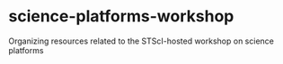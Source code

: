 # science-platforms-workshop
Organizing resources related to the STScI-hosted workshop on science platforms
